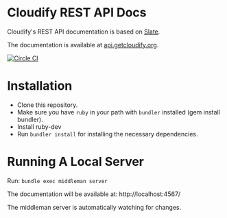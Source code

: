 
Cloudify REST API Docs
======================

Cloudify's REST API documentation is based on [Slate](https://github.com/tripit/slate).

The documentation is available at [api.getcloudify.org](http://docs.getcloudify.org/api).

[![Circle CI](https://circleci.com/gh/cloudify-cosmo/cloudify-rest-docs.svg?style=svg)](https://circleci.com/gh/cloudify-cosmo/cloudify-rest-docs)

# Installation

* Clone this repository.
* Make sure you have `ruby` in your path with `bundler` installed (gem install bundler).
* Install ruby-dev
* Run `bundler install` for installing the necessary dependencies.

# Running A Local Server

Run: `bundle exec middleman server`

The documentation will be available at: http://localhost:4567/

The middleman server is automatically watching for changes.
